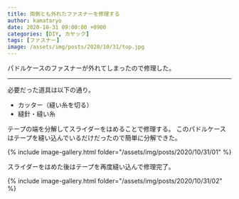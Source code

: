 ```yaml
---
title: 両側とも外れたファスナーを修理する
author: kamataryo
date: 2020-10-31 09:00:00 +0900
categories: [DIY, カヤック]
tags: [ファスナー]
image: /assets/img/posts/2020/10/31/top.jpg
---
```


パドルケースのファスナーが外れてしまったので修理した。

---

必要だった道具は以下の通り。

- カッター（縫い糸を切る）
- 縫針・縫い糸

テープの端を分解してスライダーをはめることで修理する。
このパドルケースはテープを縫い込んでいるだけだったので簡単に分解できた。

{% include image-gallery.html folder="/assets/img/posts/2020/10/31/01" %}

スライダーをはめた後はテープを再度縫い込んで修理完了。

{% include image-gallery.html folder="/assets/img/posts/2020/10/31/02" %}
